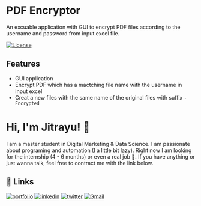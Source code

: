 
# PDF Encryptor

An excuable application with GUI to encrypt PDF files according to the username and password from input excel file.

[![License](https://img.shields.io/badge/License-Apache_2.0-blue.svg)](https://opensource.org/licenses/Apache-2.0)

## Features

- GUI application
- Encrypt PDF which has a mactching file name with the username in input excel
- Creat a new files with the same name of the original files with suffix `-Encrypted`


# Hi, I'm Jitrayu! 👋

I am a master student in Digital Marketing & Data Science. I am passionate about programing and automation (I a little bit lazy). Right now I am looking for the internship (4 - 6 months) or even a real job 🤣. If you have anything or just wanna talk, feel free to contract me with the link below.


## 🔗 Links
[![portfolio](https://img.shields.io/badge/my_portfolio-000?style=for-the-badge&logo=ko-fi&logoColor=white)](https://jitrayu-punrattanapongs.notion.site/Jitrayu-Punrattanapongs-84fab5f082cd4150b2b16872f71bba9d)
[![linkedin](https://img.shields.io/badge/linkedin-0A66C2?style=for-the-badge&logo=linkedin&logoColor=white)](https://www.linkedin.com/in/jitrayu-punrattanapongs/)
[![twitter](https://img.shields.io/badge/twitter-1DA1F2?style=for-the-badge&logo=twitter&logoColor=white)](https://twitter.com/mahora65)
[![Gmail](https://img.shields.io/badge/Gmail-D14836?style=for-the-badge&logo=gmail&logoColor=white)](mailto:jitrayu.p@gmail.com)

